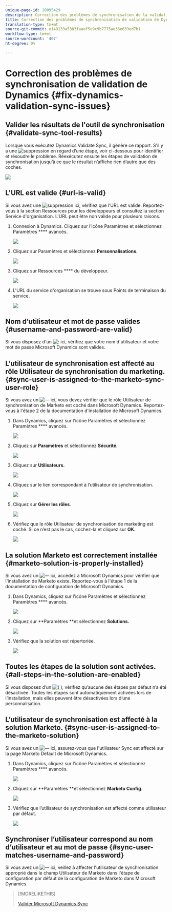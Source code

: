 ```yaml
---
unique-page-id: 10095429
description: Correction des problèmes de synchronisation de la validation de la dynamique - Documents marketing - Documentation du produit
title: Correction des problèmes de synchronisation de validation de Dynamics
translation-type: tm+mt
source-git-commit: e149133a5383faaef5e9c9b7775ae36e633ed7b1
workflow-type: tm+mt
source-wordcount: '407'
ht-degree: 0%

---
```



# Correction des problèmes de synchronisation de validation de Dynamics {#fix-dynamics-validation-sync-issues}

## Valider les résultats de l&#39;outil de synchronisation {#validate-sync-tool-results}

Lorsque vous exécutez Dynamics Validate Sync, il génère ce rapport. S’il y a une ![suppression](assets/delete.png) en regard d’une étape, voir ci-dessous pour identifier et résoudre le problème. Réexécutez ensuite les étapes de validation de synchronisation jusqu’à ce que le résultat n’affiche rien d’autre que des coches.

![](assets/image2015-9-22-15-3a58-3a12.png)

## L&#39;URL est valide {#url-is-valid}

Si vous avez une ![suppression](assets/delete.png) ici, vérifiez que l’URL est valide. Reportez-vous à la section Ressources pour les développeurs et consultez la section Service d&#39;organisation. L&#39;URL peut être non valide pour plusieurs raisons.

1. Connexion à Dynamics. Cliquez sur l’icône Paramètres et sélectionnez Paramètres **** avancés.

   ![](assets/one.png)

1. Cliquez sur Paramètres et sélectionnez **Personnalisations**.

   ![](assets/two.png)

1. Cliquez sur Ressources **** du développeur.

   ![](assets/three.png)

1. L&#39;URL du service d&#39;organisation se trouve sous Points de terminaison du service.

   ![](assets/four.png)

## Nom d’utilisateur et mot de passe valides {#username-and-password-are-valid}

Si vous disposez d&#39;un ![:](assets/delete.png) ici, vérifiez que votre nom d&#39;utilisateur et votre mot de passe Microsoft Dynamics sont valides.

## L’utilisateur de synchronisation est affecté au rôle Utilisateur de synchronisation du marketing. {#sync-user-is-assigned-to-the-marketo-sync-user-role}

Si vous avez un ![—](assets/delete.png) ici, vous devez vérifier que le rôle Utilisateur de synchronisation de Marketo est coché dans Microsoft Dynamics. Reportez-vous à l&#39;étape 2 de la documentation d&#39;installation de Microsoft Dynamics.

1. Dans Dynamics, cliquez sur l&#39;icône Paramètres et sélectionnez Paramètres **** avancés.

   ![](assets/one.png)

1. Cliquez sur **Paramètres** et sélectionnez **Sécurité**.

   ![](assets/six.png)

1. Cliquez sur **Utilisateurs.**

   ![](assets/image2015-9-24-9-3a47-3a25.png)

1. Cliquez sur le lien correspondant à l’utilisateur de synchronisation.

   ![](assets/seven.png)

1. Cliquez sur **Gérer les rôles**.

   ![](assets/eight.png)

1. Vérifiez que le rôle Utilisateur de synchronisation de marketing est coché. Si ce n’est pas le cas, cochez-la et cliquez sur **OK.**

   ![](assets/image2015-9-24-9-3a59-3a21.png)

## La solution Marketo est correctement installée {#marketo-solution-is-properly-installed}

Si vous avez un ![—](assets/delete.png) ici, accédez à Microsoft Dynamics pour vérifier que l&#39;installation de Marketo existe. Reportez-vous à l&#39;étape 1 de la documentation de configuration de Microsoft Dynamics.

1. Dans Dynamics, cliquez sur l&#39;icône Paramètres et sélectionnez Paramètres **** avancés.

   ![](assets/one.png)

1. Cliquez sur **Paramètres **et sélectionnez **Solutions.**

   ![](assets/eleven.png)

1. Vérifiez que la solution est répertoriée.

   ![](assets/twelve.png)

## Toutes les étapes de la solution sont activées. {#all-steps-in-the-solution-are-enabled}

Si vous disposez d’un ![(](assets/delete.png) ), vérifiez qu’aucune des étapes par défaut n’a été désactivée. Toutes les étapes sont automatiquement activées lors de l’installation, mais elles peuvent être désactivées lors d’une personnalisation.

## L’utilisateur de synchronisation est affecté à la solution Marketo. {#sync-user-is-assigned-to-the-marketo-solution}

Si vous avez un ![—](assets/delete.png) ici, assurez-vous que l&#39;utilisateur Sync est affecté sur la page Marketo Default de Microsoft Dynamics.

1. Dans Dynamics, cliquez sur l&#39;icône Paramètres et sélectionnez Paramètres **** avancés.

   ![](assets/one.png)

1. Cliquez sur **Paramètres **et sélectionnez **Marketo Config**.

   ![](assets/thirteen.png)

1. Vérifiez que l’utilisateur de synchronisation est affecté comme utilisateur par défaut.

   ![](assets/fourteen.png)

## Synchroniser l’utilisateur correspond au nom d’utilisateur et au mot de passe {#sync-user-matches-username-and-password}

Si vous avez un ![—](assets/delete.png) ici, veillez à affecter l&#39;utilisateur de synchronisation approprié dans le champ Utilisateur de Marketo dans l&#39;étape de configuration par défaut de la configuration de Marketo dans Microsoft Dynamics.

>[!MORELIKETHIS]
>
>[Valider Microsoft Dynamics Sync](../../../../../product-docs/crm-sync/microsoft-dynamics-sync/sync-setup/validate-microsoft-dynamics-sync.md)

